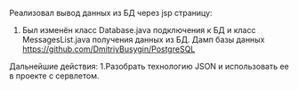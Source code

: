 Реализовал вывод данных из БД через jsp страницу:
1. Был изменён класс Database.java подключения к БД и класс MessagesList.java получения данных из БД.
Дамп базы данных https://github.com/DmitriyBusygin/PostgreSQL

Дальнейшие действия:
1.Разобрать технологию JSON и использовать ее в проекте с сервлетом.
